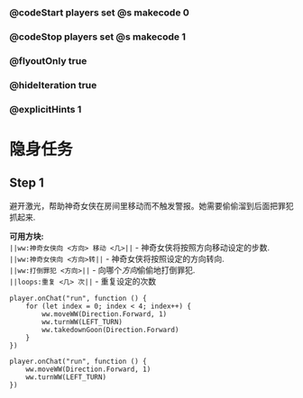 ### @codeStart players set @s makecode 0
### @codeStop players set @s makecode 1

### @flyoutOnly true
### @hideIteration true
### @explicitHints 1

# 隐身任务

## Step 1
避开激光，帮助神奇女侠在房间里移动而不触发警报。她需要偷偷溜到后面把罪犯抓起来.

**可用方块:**  
``||ww:神奇女侠向 <方向> 移动 <几>||`` - 神奇女侠将按照方向移动设定的步数.  
``||ww:神奇女侠向 <方向>转||`` - 神奇女侠将按照设定的方向转向.  
``||ww:打倒罪犯 <方向>||`` - 向哪个*方向*偷偷地打倒罪犯.  
``||loops:重复 <几> 次||`` - 重复设定的次数  

```ghost
player.onChat("run", function () {
    for (let index = 0; index < 4; index++) {
        ww.moveWW(Direction.Forward, 1)
        ww.turnWW(LEFT_TURN)
        ww.takedownGoon(Direction.Forward)
    }
})
```
```template
player.onChat("run", function () {
    ww.moveWW(Direction.Forward, 1)
    ww.turnWW(LEFT_TURN)
})
```
```package

```
